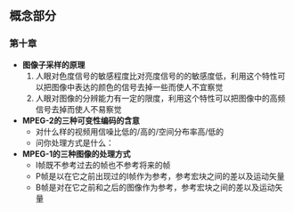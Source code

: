 
## 概念部分

### 第十章

- **图像子采样的原理**
	1. 人眼对色度信号的敏感程度比对亮度信号的的敏感度低，利用这个特性可以把图像中表达的颜色的信号去掉一些而使人不宜察觉
	2. 人眼对图像的分辨能力有一定的限度，利用这个特性可以把图像中的高频信号去掉而使人不易察觉
- **MPEG-2的三种可变性编码的含意**
	- 对什么样的视频用信噪比低的/高的/空间分布率高/低的
	- 问你处理方式是什么：
- **MPEG-1的三种图像的处理方式**
	- I帧既不参考过去的帧也不参考将来的帧
	- P帧是以在它之前出现过的I帧作为参考，参考宏块之间的差以及运动矢量
	- B帧是对在它之前和之后的图像作为参考，参考宏块之间的差以及运动矢量

